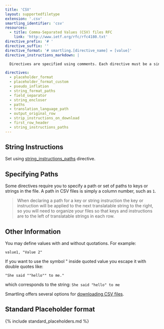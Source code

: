 ```yaml
---
title: 'CSV'
layout: supportedfiletype
extension: '.csv'
smartling_identifier: 'csv'
resources: 
  - title: Comma-Separated Values (CSV) files RFC
    link: 'http://www.ietf.org/rfc/rfc4180.txt'
directive_prefix: '# '
directive_suffix: ''
directive_format: '# smartling.[directive_name] = [value]'
directive_instructions_markdown: |

  Directives are specified using comments. Each directive must be a single comment on one line, and there should not be any inline trailing symbols after the directive. The directives must be defined at the top of the file, ahead of the csv content.

directives:
  - placeholder_format
  - placeholder_format_custom
  - pseudo_inflation
  - string_format_paths
  - field_separator
  - string_encloser
  - paths
  - translation_language_path
  - output_original_row
  - strip_instructions_on_download
  - first_row_header
  - string_instructions_paths
---
```


## String Instructions

Set using [string_instructions_paths](#string_instructions_paths) directive.

## Specifying Paths

Some directives require you to specify a path or set of paths to keys or strings in the file. A path in CSV files is simply a column number, such as `1`.

> When declaring a path for a key or string instruction the key or instruction will be applied to the next translatable string to the right, so you will need to organize your files so that keys and instructions are to the left of translatable strings in each row.

## Other Information

You may define values with and without quotations. For example:

~~~
value1, "Value 2"
~~~

If you want to use the symbol " inside quoted value you escape it with double quotes like:

~~~
"She said ""hello"" to me."
~~~

which corresponds to the string: `She said "hello" to me`

Smartling offers several options for [downloading CSV files]().

## Standard Placeholder format

{% include standard_placeholders.md %} 